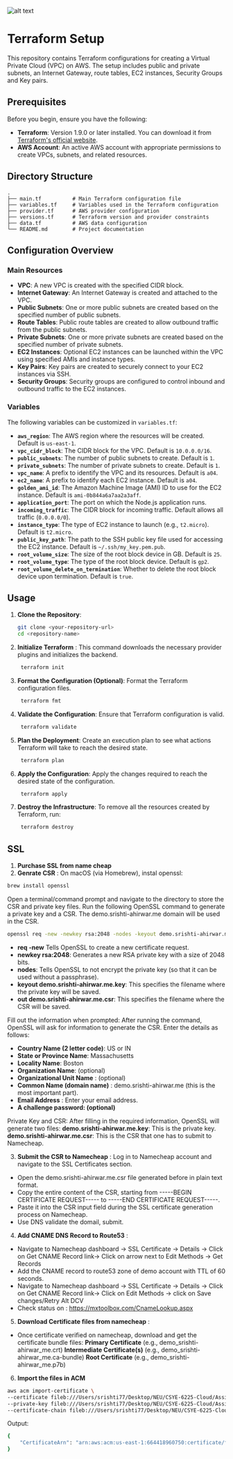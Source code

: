 
![alt text](https://i.imgur.com/jKm4LE8.png)

# Terraform Setup

This repository contains Terraform configurations for creating a Virtual Private Cloud (VPC) on AWS. The setup includes public and private subnets, an Internet Gateway, route tables, EC2 instances, Security Groups and Key pairs.

## Prerequisites

Before you begin, ensure you have the following:

- **Terraform**: Version 1.9.0 or later installed. You can download it from [Terraform's official website](https://www.terraform.io/downloads.html).
- **AWS Account**: An active AWS account with appropriate permissions to create VPCs, subnets, and related resources.

## Directory Structure

```plaintext
.
├── main.tf          # Main Terraform configuration file
├── variables.tf     # Variables used in the Terraform configuration
├── provider.tf      # AWS provider configuration
├── versions.tf      # Terraform version and provider constraints
├── data.tf          # AWS data configuration
└── README.md        # Project documentation
```

## Configuration Overview

### Main Resources

- **VPC**: A new VPC is created with the specified CIDR block.
- **Internet Gateway**: An Internet Gateway is created and attached to the VPC.
- **Public Subnets**: One or more public subnets are created based on the specified number of public subnets.
- **Route Tables**: Public route tables are created to allow outbound traffic from the public subnets.
- **Private Subnets**: One or more private subnets are created based on the specified number of private subnets.
- **EC2 Instances**: Optional EC2 instances can be launched within the VPC using specified AMIs and instance types.
- **Key Pairs**: Key pairs are created to securely connect to your EC2 instances via SSH.
- **Security Groups**: Security groups are configured to control inbound and outbound traffic to the EC2 instances.

### Variables

The following variables can be customized in `variables.tf`:

- **`aws_region`**: The AWS region where the resources will be created. Default is `us-east-1`.
- **`vpc_cidr_block`**: The CIDR block for the VPC. Default is `10.0.0.0/16`.
- **`public_subnets`**: The number of public subnets to create. Default is `1`.
- **`private_subnets`**: The number of private subnets to create. Default is `1`.
- **`vpc_name`**: A prefix to identify the VPC and its resources. Default is `a04`.
- **`ec2_name`**: A prefix to identify each EC2 instance. Default is `a04`.
- **`golden_ami_id`**: The Amazon Machine Image (AMI) ID to use for the EC2 instance. Default is `ami-0b844a6a7aa2a3aff`.
- **`application_port`**: The port on which the Node.js application runs.
- **`incoming_traffic`**: The CIDR block for incoming traffic. Default allows all traffic (`0.0.0.0/0`).
- **`instance_type`**: The type of EC2 instance to launch (e.g., `t2.micro`). Default is `t2.micro`.
- **`public_key_path`**: The path to the SSH public key file used for accessing the EC2 instance. Default is `~/.ssh/my_key.pem.pub`.
- **`root_volume_size`**: The size of the root block device in GB. Default is `25`.
- **`root_volume_type`**: The type of the root block device. Default is `gp2`.
- **`root_volume_delete_on_termination`**: Whether to delete the root block device upon termination. Default is `true`.

## Usage

1. **Clone the Repository**:

   ```bash
   git clone <your-repository-url>
   cd <repository-name>
   ```

2. **Initialize Terraform** : This command downloads the necessary provider plugins and initializes the backend.
   ```bash
    terraform init
   ```
3. **Format the Configuration (Optional)**: Format the Terraform configuration files.
   ```bash
    terraform fmt
   ```
4. **Validate the Configuration**: Ensure that Terraform configuration is valid.
   ```bash
    terraform validate
   ```
5. **Plan the Deployment**: Create an execution plan to see what actions Terraform will take to reach the desired state.
   ```bash
    terraform plan
   ```
6. **Apply the Configuration**: Apply the changes required to reach the desired state of the configuration.
   ```bash
    terraform apply
   ```
7. **Destroy the Infrastructure**: To remove all the resources created by Terraform, run:
   ```bash
    terraform destroy
   ```
## SSL
1. **Purchase SSL from name cheap**
2. **Genrate CSR** : On macOS (via Homebrew), instal openssl:

```bash
brew install openssl
```

Open a terminal/command prompt and navigate to the directory to store the CSR and private key files.
Run the following OpenSSL command to generate a private key and a CSR. The demo.srishti-ahirwar.me domain will be used in the CSR.

```bash
openssl req -new -newkey rsa:2048 -nodes -keyout demo.srishti-ahirwar.me.key -out demo.srishti-ahirwar.me.csr
```
- **req -new** Tells OpenSSL to create a new certificate request.
- **newkey rsa:2048**: Generates a new RSA private key with a size of 2048 bits.
- **nodes**: Tells OpenSSL to not encrypt the private key (so that it can be used without a passphrase).
- **keyout demo.srishti-ahirwar.me.key**: This specifies the filename where the private key will be saved.
- **out demo.srishti-ahirwar.me.csr**: This specifies the filename where the CSR will be saved.

Fill out the information when prompted: After running the command, OpenSSL will ask for information to generate the CSR. Enter the details as follows:

- **Country Name (2 letter code)**: US or IN
- **State or Province Name**: Massachusetts
- **Locality Name**: Boston
- **Organization Name**: (optional)
- **Organizational Unit Name** : (optional)
- **Common Name (domain name)** : demo.srishti-ahirwar.me (this is the most important part).
- **Email Address** : Enter your email address.
- **A challenge password: (optional)**

Private Key and CSR: After filling in the required information, OpenSSL will generate two files:
**demo.srishti-ahirwar.me.key**: This is the private key.
**demo.srishti-ahirwar.me.csr**: This is the CSR that one has to submit to Namecheap.

 3. **Submit the CSR to Namecheap** : Log in to Namecheap account and navigate to the SSL Certificates section.
- Open the demo.srishti-ahirwar.me.csr file generated before in plain text format.
- Copy the entire content of the CSR, starting from -----BEGIN CERTIFICATE REQUEST----- to -----END CERTIFICATE REQUEST-----.
- Paste it into the CSR input field during the SSL certificate generation process on Namecheap.
- Use DNS validate the domail, submit.

4. **Add CNAME DNS Record to Route53** : 
-  Navigate to Namecheap dashboard -> SSL Certificate -> Details -> Click on Get CNAME Record link-> Click on arrow next to Edit Methods -> Get Records
-  Add the CNAME record to route53 zone of demo account with TTL of 60 seconds.
-  Navigate to Namecheap dashboard -> SSL Certificate -> Details -> Click on Get CNAME Record link-> Click on Edit Methods -> click on Save changes/Retry Alt DCV
-  Check status on :  https://mxtoolbox.com/CnameLookup.aspx

5. **Download Certificate files from namecheap** : 
- Once certificate verified on namecheap, download and get the certificate bundle files: 
   **Primary Certificate** (e.g., demo_srishti-ahirwar_me.crt)
   **Intermediate Certificate(s)** (e.g., demo_srishti-ahirwar_me.ca-bundle)
   **Root Certificate** (e.g., demo_srishti-ahirwar_me.p7b)


6. **Import the files in ACM**
```bash
aws acm import-certificate \
--certificate fileb:///Users/srishti77/Desktop/NEU/CSYE-6225-Cloud/Assignments/A09/demo_srishti-ahirwar_me.crt \
--private-key fileb:///Users/srishti77/Desktop/NEU/CSYE-6225-Cloud/Assignments/A09/demo.srishti-ahirwar.me.key \
--certificate-chain fileb:///Users/srishti77/Desktop/NEU/CSYE-6225-Cloud/Assignments/A09/demo_srishti-ahirwar_me.ca-bundle
```

Output:
```bash
{
    "CertificateArn": "arn:aws:acm:us-east-1:664418960750:certificate/fda625bf-d3b8-4446-94cd-341500c739dd"
}
```
